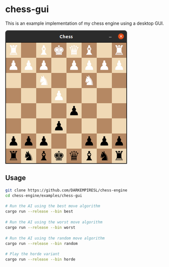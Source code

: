 # chess-gui

This is an example implementation of my chess engine using a desktop GUI.

![Chess-GUI](../../assets/gui.png)

## Usage

```bash
git clone https://github.com/DARKEMPIRESL/chess-engine
cd chess-engine/examples/chess-gui

# Run the AI using the best move algorithm
cargo run --release --bin best

# Run the AI using the worst move algorithm
cargo run --release --bin worst

# Run the AI using the random move algorithm
cargo run --release --bin random

# Play the horde variant
cargo run --release --bin horde
```